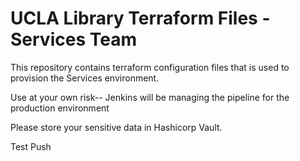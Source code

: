 # UCLA Library Terraform Files - Services Team
This repository contains terraform configuration files that is used to provision the Services environment.

Use at your own risk-- Jenkins will be managing the pipeline for the production environment

Please store your sensitive data in Hashicorp Vault.

Test Push